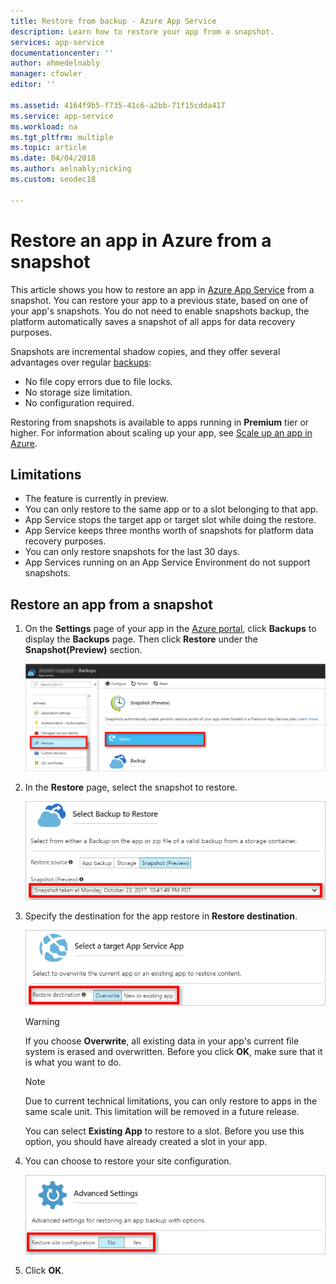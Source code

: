 ```yaml
---
title: Restore from backup - Azure App Service
description: Learn how to restore your app from a snapshot.
services: app-service
documentationcenter: ''
author: ahmedelnably
manager: cfowler
editor: ''

ms.assetid: 4164f9b5-f735-41c6-a2bb-71f15cdda417
ms.service: app-service
ms.workload: na
ms.tgt_pltfrm: multiple
ms.topic: article
ms.date: 04/04/2018
ms.author: aelnably;nicking
ms.custom: seodec18

---
```

# Restore an app in Azure from a snapshot
This article shows you how to restore an app in [Azure App Service](../app-service/overview.md) from a snapshot. You can restore your app to a previous state, based on one of your app's snapshots. You do not need to enable snapshots backup, the platform automatically saves a snapshot of all apps for data recovery purposes.

Snapshots are incremental shadow copies, and they offer several advantages over regular [backups](manage-backup.md):
- No file copy errors due to file locks.
- No storage size limitation.
- No configuration required.

Restoring from snapshots is available to apps running in **Premium** tier or higher. For information about scaling
up your app, see [Scale up an app in Azure](web-sites-scale.md).

## Limitations

- The feature is currently in preview.
- You can only restore to the same app or to a slot belonging to that app.
- App Service stops the target app or target slot while doing the restore.
- App Service keeps three months worth of snapshots for platform data recovery purposes.
- You can only restore snapshots for the last 30 days.
- App Services running on an App Service Environment do not support snapshots.
 

## Restore an app from a snapshot

1. On the **Settings** page of your app in the [Azure portal](https://portal.azure.com), click **Backups** to display the **Backups** page. Then click **Restore** under the **Snapshot(Preview)** section.
   
    ![](./media/app-service-web-restore-snapshots/1.png)

2. In the **Restore** page, select the snapshot to restore.
   
    ![](./media/app-service-web-restore-snapshots/2.png)
   
3. Specify the destination for the app restore in **Restore destination**.
   
    ![](./media/app-service-web-restore-snapshots/3.png)
   
   > [!WARNING]
   > If you choose **Overwrite**, all existing data in your app's current file system is erased and overwritten. Before you click **OK**,
   > make sure that it is what you want to do.
   > 
   > 
      
   > [!Note]
   > Due to current technical limitations, you can only restore to apps in the same scale unit. This limitation will be removed in a future release.
   > 
   > 
   
    You can select **Existing App** to restore to a slot. Before you use this option, you should have already created a slot in your app.

4. You can choose to restore your site configuration.
   
    ![](./media/app-service-web-restore-snapshots/4.png)

5. Click **OK**.
